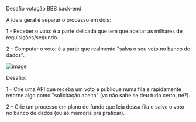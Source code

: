 Desafio votação BBB back-end 

A ideia geral é separar o processo em dois:

1 - Receber o voto: é a parte delicada que tem que aceitar as milhares de requisições/segundo.

2 - Computar o voto: é a parte que realmente "salva o seu voto no banco de dados".

![image](https://github.com/user-attachments/assets/4c95f20d-4407-4270-858c-ad0f71b7039b)

Desafio:

1 – Crie uma API que receba um voto e publique numa fila e rapidamente retorne algo como "solicitação aceita" (vc não sabe se deu tudo certo, né?).

2 – Crie um processo em plano de fundo que leia dessa fila e salve o voto no banco de dados (ou só memória pra praticar).


